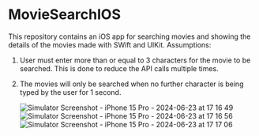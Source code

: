 # MovieSearchIOS

This repository contains an iOS app for searching movies and showing the details of the movies made with SWift and UIKit.
Assumptions: 
1. User must enter more than or equal to 3 characters for the movie to be searched. This is done to reduce the API calls multiple times.
2. The movies will only be searched when no further character is being typed by the user for 1 second.

   ![Simulator Screenshot - iPhone 15 Pro - 2024-06-23 at 17 16 49](https://github.com/ak424/MovieSearchIOS/assets/70092568/827326c2-198b-40bd-bf88-b62bec569e84)
![Simulator Screenshot - iPhone 15 Pro - 2024-06-23 at 17 16 56](https://github.com/ak424/MovieSearchIOS/assets/70092568/c6f13552-5275-4f6e-b3b3-42998ab53776)
![Simulator Screenshot - iPhone 15 Pro - 2024-06-23 at 17 17 06](https://github.com/ak424/MovieSearchIOS/assets/70092568/5ee148f7-dd74-4c38-a933-e5119670a8d4)
